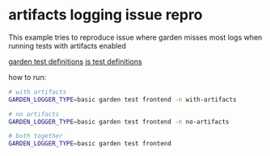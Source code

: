 # artifacts logging issue repro

This example tries to reproduce issue where garden misses most logs when running tests with artifacts enabled

[garden test definitions](/frontend/garden.yml)
[js test definitions](/frontend/test/unit.test.js)

how to run:
```sh
# with artifacts
GARDEN_LOGGER_TYPE=basic garden test frontend -n with-artifacts

# no artifacts
GARDEN_LOGGER_TYPE=basic garden test frontend -n no-artifacts

# both together
GARDEN_LOGGER_TYPE=basic garden test frontend
```
